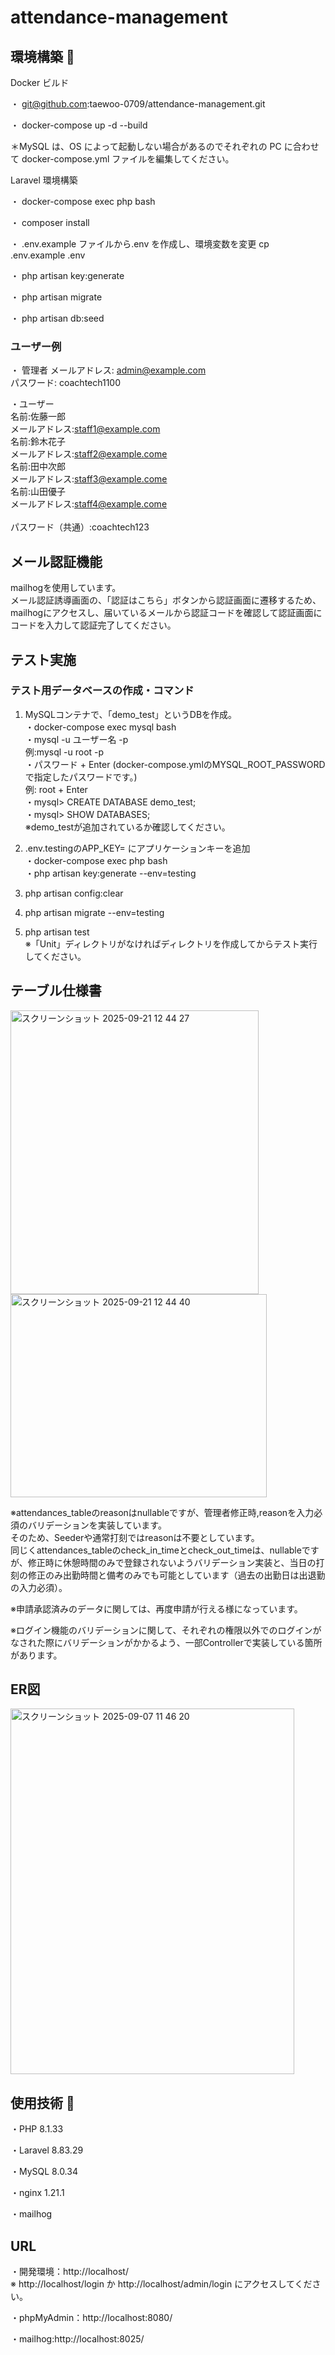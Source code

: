 # attendance-management

## 環境構築 🔗

Docker ビルド

・  git@github.com:taewoo-0709/attendance-management.git<br>

・  docker-compose up -d --build

＊MySQL は、OS によって起動しない場合があるのでそれぞれの PC に合わせて docker-compose.yml ファイルを編集してください。

Laravel 環境構築

・ docker-compose exec php bash

・ composer install

・ .env.example ファイルから.env を作成し、環境変数を変更
   cp .env.example .env

・ php artisan key:generate

・ php artisan migrate

・ php artisan db:seed

### ユーザー例
・ 管理者
メールアドレス: admin@example.com<br>
パスワード: coachtech1100

・ユーザー<br>
名前:佐藤一郎<br> メールアドレス:staff1@example.com<br>
名前:鈴木花子<br> メールアドレス:staff2@example.come<br>
名前:田中次郎<br> メールアドレス:staff3@example.come<br>
名前:山田優子<br> メールアドレス:staff4@example.come<br>
<br>
パスワード（共通）:coachtech123

## メール認証機能
mailhogを使用しています。<br>
メール認証誘導画面の、「認証はこちら」ボタンから認証画面に遷移するため、mailhogにアクセスし、届いているメールから認証コードを確認して認証画面にコードを入力して認証完了してください。

## テスト実施
### テスト用データベースの作成・コマンド
1. MySQLコンテナで、「demo_test」というDBを作成。<br>
・docker-compose exec mysql bash<br>
・mysql -u ユーザー名 -p<br>
  例:mysql -u root -p<br>
・パスワード + Enter (docker-compose.ymlのMYSQL_ROOT_PASSWORDで指定したパスワードです。)<br>
  例: root + Enter<br>
・mysql> CREATE DATABASE demo_test;<br>
・mysql> SHOW DATABASES;<br>
※demo_testが追加されているか確認してください。<br>

2. .env.testingのAPP_KEY= にアプリケーションキーを追加<br>
・docker-compose exec php bash<br>
・php artisan key:generate --env=testing<br>

3. php artisan config:clear
4. php artisan migrate --env=testing
5. php artisan test<br>
※「Unit」ディレクトリがなければディレクトリを作成してからテスト実行してください。

## テーブル仕様書
<img width="397" height="454" alt="スクリーンショット 2025-09-21 12 44 27" src="https://github.com/user-attachments/assets/e6fc2a28-d844-4da4-b2b8-1593adf1e208" /><br>
<img width="410" height="325" alt="スクリーンショット 2025-09-21 12 44 40" src="https://github.com/user-attachments/assets/6ecd1c57-2f22-4e47-84c1-4128fdcb3203" /><br>

※attendances_tableのreasonはnullableですが、管理者修正時,reasonを入力必須のバリデーションを実装しています。<br>そのため、Seederや通常打刻ではreasonは不要としています。<br>
同じくattendances_tableのcheck_in_timeとcheck_out_timeは、nullableですが、修正時に休憩時間のみで登録されないようバリデーション実装と、当日の打刻の修正のみ出勤時間と備考のみでも可能としています（過去の出勤日は出退勤の入力必須）。

※申請承認済みのデータに関しては、再度申請が行える様になっています。

※ログイン機能のバリデーションに関して、それぞれの権限以外でのログインがなされた際にバリデーションがかかるよう、一部Controllerで実装している箇所があります。

## ER図
<img width="454" height="585" alt="スクリーンショット 2025-09-07 11 46 20" src="https://github.com/user-attachments/assets/a2492ac9-8c59-428c-a38e-e2309a62e606" />

## 使用技術 🔗

・PHP 8.1.33

・Laravel 8.83.29

・MySQL 8.0.34

・nginx 1.21.1

・mailhog

## URL

・開発環境：http://localhost/ <br>
※ http://localhost/login か http://localhost/admin/login にアクセスしてください。

・phpMyAdmin：http://localhost:8080/

・mailhog:http://localhost:8025/